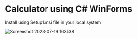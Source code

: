 # Calculator using C# WinForms
Install using Setup1.msi file in your local system

![Screenshot 2023-07-19 163538](https://github.com/kaushikgoud5/Calculator_Winform/assets/92638590/2220e6fc-be37-4f70-abbe-1bb63bf0540e)

